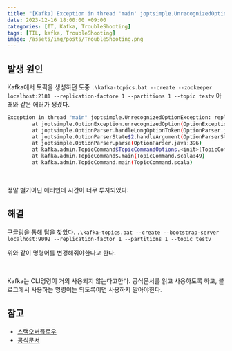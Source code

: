 ```yaml
---
title: "[Kafka] Exception in thread 'main' joptsimple.UnrecognizedOptionException: zookeeper is not a recognized option"
date: 2023-12-16 18:00:00 +09:00
categories: [IT, Kafka, TroubleShooting]
tags: [TIL, kafka, TroubleShooting]
image: /assets/img/posts/TroubleShooting.png
---
```


## 발생 원인
Kafka에서 토픽을 생성하던 도중 
`.\kafka-topics.bat --create --zookeeper localhost:2181 --replication-factore 1 --partitions 1 --topic testv` 아래와 같은 에러가 생겼다.

```sh
Exception in thread "main" joptsimple.UnrecognizedOptionException: replication-factore is not a recognized option
        at joptsimple.OptionException.unrecognizedOption(OptionException.java:108)
        at joptsimple.OptionParser.handleLongOptionToken(OptionParser.java:510)
        at joptsimple.OptionParserState$2.handleArgument(OptionParserState.java:56)
        at joptsimple.OptionParser.parse(OptionParser.java:396)
        at kafka.admin.TopicCommand$TopicCommandOptions.<init>(TopicCommand.scala:558)
        at kafka.admin.TopicCommand$.main(TopicCommand.scala:49)
        at kafka.admin.TopicCommand.main(TopicCommand.scala)
```

<br/>

정말 별거아닌 에러인데 시간이 너무 투자되었다.

## 해결

구글링을 통해 답을 찾았다.
`.\kafka-topics.bat --create --bootstrap-server localhost:9092 --replication-factor 1 --partitions 1 --topic testv`     

위와 같이 명령어를 변경해줘야한다고 한다. 

<br/>

Kafka는 CLI명령이 거의 사용되지 않는다고한다. 공식문서를 읽고 사용하도록 하고, 블로그에서 사용하는 명령어는 되도록이면 사용하지 말아야한다.

## 참고

+ [스택오버플로우](https://stackoverflow.com/questions/69297020/exception-in-thread-main-joptsimple-unrecognizedoptionexception-zookeeper-is)
+ [공식문서](https://kafka.apache.org/30/documentation.html#quickstart)

